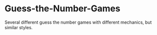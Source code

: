 # Guess-the-Number-Games
Several different guess the number games with different mechanics, but similar styles.
